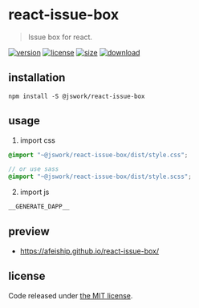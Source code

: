 # react-issue-box
> Issue box for react.

[![version][version-image]][version-url]
[![license][license-image]][license-url]
[![size][size-image]][size-url]
[![download][download-image]][download-url]

## installation
```shell
npm install -S @jswork/react-issue-box
```

## usage
1. import css
  ```scss
  @import "~@jswork/react-issue-box/dist/style.css";

  // or use sass
  @import "~@jswork/react-issue-box/dist/style.scss";
  ```
2. import js
  ```js
__GENERATE_DAPP__
  ```

## preview
- https://afeiship.github.io/react-issue-box/

## license
Code released under [the MIT license](https://github.com/afeiship/react-issue-box/blob/master/LICENSE.txt).

[version-image]: https://img.shields.io/npm/v/@jswork/react-issue-box
[version-url]: https://npmjs.org/package/@jswork/react-issue-box

[license-image]: https://img.shields.io/npm/l/@jswork/react-issue-box
[license-url]: https://github.com/afeiship/react-issue-box/blob/master/LICENSE.txt

[size-image]: https://img.shields.io/bundlephobia/minzip/@jswork/react-issue-box
[size-url]: https://github.com/afeiship/react-issue-box/blob/master/dist/react-issue-box.min.js

[download-image]: https://img.shields.io/npm/dm/@jswork/react-issue-box
[download-url]: https://www.npmjs.com/package/@jswork/react-issue-box
